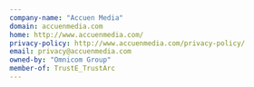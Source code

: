 ```yaml
---
company-name: "Accuen Media"
domain: accuenmedia.com
home: http://www.accuenmedia.com/
privacy-policy: http://www.accuenmedia.com/privacy-policy/
email: privacy@accuenmedia.com
owned-by: "Omnicom Group"
member-of: TrustE_TrustArc
---
```





